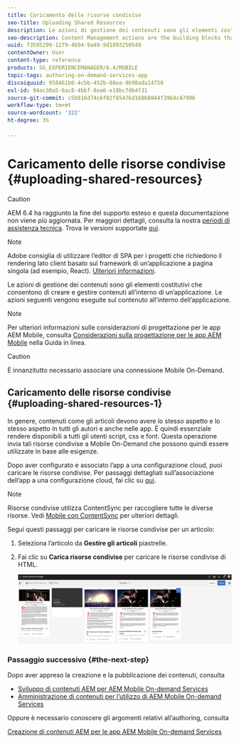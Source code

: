 ```yaml
---
title: Caricamento delle risorse condivise
seo-title: Uploading Shared Resources
description: Le azioni di gestione dei contenuti sono gli elementi costitutivi che consentono di creare e gestire contenuti all’interno di un’applicazione. Segui questa pagina per informazioni sul caricamento di risorse condivise.
seo-description: Content Management actions are the building blocks that help to create and manage content within an application. Follow this page to learn about uploading shared resources.
uuid: f3595299-1279-4b94-9a49-9d1893250549
contentOwner: User
content-type: reference
products: SG_EXPERIENCEMANAGER/6.4/MOBILE
topic-tags: authoring-on-demand-services-app
discoiquuid: 958461b0-4cbb-452b-88ea-9b98ada14750
exl-id: 94ac30a5-6ac8-4bbf-8ea6-e10bc7db4f31
source-git-commit: c5b816d74c6f02f85476d16868844f39b4c47996
workflow-type: tm+mt
source-wordcount: '322'
ht-degree: 3%

---
```


# Caricamento delle risorse condivise {#uploading-shared-resources}

>[!CAUTION]
>
>AEM 6.4 ha raggiunto la fine del supporto esteso e questa documentazione non viene più aggiornata. Per maggiori dettagli, consulta la nostra [periodi di assistenza tecnica](https://helpx.adobe.com/it/support/programs/eol-matrix.html). Trova le versioni supportate [qui](https://experienceleague.adobe.com/docs/).

>[!NOTE]
>
>Adobe consiglia di utilizzare l’editor di SPA per i progetti che richiedono il rendering lato client basato sul framework di un’applicazione a pagina singola (ad esempio, React). [Ulteriori informazioni](/help/sites-developing/spa-overview.md).

Le azioni di gestione dei contenuti sono gli elementi costitutivi che consentono di creare e gestire contenuti all’interno di un’applicazione. Le azioni seguenti vengono eseguite sul contenuto all’interno dell’applicazione.

>[!NOTE]
>
>Per ulteriori informazioni sulle considerazioni di progettazione per le app AEM Mobile, consulta [Considerazioni sulla progettazione per le app AEM Mobile](https://helpx.adobe.com/digital-publishing-solution/help/design-app.html) nella Guida in linea.

>[!CAUTION]
>
>È innanzitutto necessario associare una connessione Mobile On-Demand.

## Caricamento delle risorse condivise {#uploading-shared-resources-1}

In genere, contenuti come gli articoli devono avere lo stesso aspetto e lo stesso aspetto in tutti gli autori e anche nelle app. È quindi essenziale rendere disponibili a tutti gli utenti script, css e font. Questa operazione invia tali risorse condivise a Mobile On-Demand che possono quindi essere utilizzate in base alle esigenze.

Dopo aver configurato e associato l’app a una configurazione cloud, puoi caricare le risorse condivise. Per passaggi dettagliati sull’associazione dell’app a una configurazione cloud, fai clic su [qui](/help/mobile/mobile-apps-ondemand-application-create-configure-action.md).

>[!NOTE]
>
>Risorse condivise utilizza ContentSync per raccogliere tutte le diverse risorse. Vedi [Mobile con ContentSync](/help/mobile/mobile-ondemand-contentsync.md) per ulteriori dettagli.

Segui questi passaggi per caricare le risorse condivise per un articolo:

1. Seleziona l’articolo da **Gestire gli articoli** piastrelle.
1. Fai clic su **Carica risorse condivise** per caricare le risorse condivise di HTML.

   ![chlimage_1-133](assets/chlimage_1-133.png)

### Passaggio successivo {#the-next-step}

Dopo aver appreso la creazione e la pubblicazione dei contenuti, consulta

* [Sviluppo di contenuti AEM per AEM Mobile On-demand Services](/help/mobile/aem-mobile-on-demand.md)
* [Amministrazione di contenuti per l’utilizzo di AEM Mobile On-demand Services](/help/mobile/aem-mobile.md)

Oppure è necessario conoscere gli argomenti relativi all’authoring, consulta

[Creazione di contenuti AEM per le app AEM Mobile On-demand Services](/help/mobile/mobile-apps-ondemand.md)
